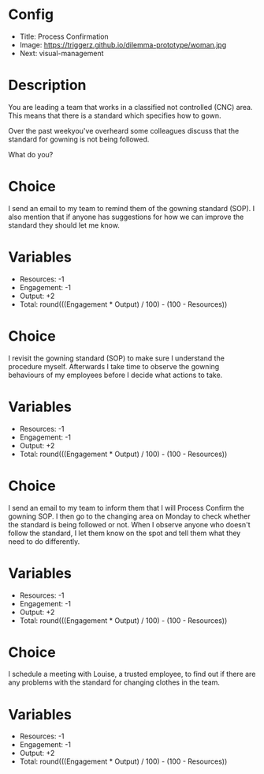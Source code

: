 # Config
 - Title: Process Confirmation
 - Image: https://triggerz.github.io/dilemma-prototype/woman.jpg
 - Next: visual-management

# Description
You are leading a team that works in a classified not controlled (CNC) area. This means that there is a standard which specifies how to gown.

Over the past  weekyou've overheard some colleagues discuss that the standard for gowning is not being followed.

What do you?  

# Choice
I send an email to my team to remind them of the gowning standard (SOP). I also mention that if anyone has suggestions for how we can improve the standard they should let me know.

# Variables
 - Resources: -1
 - Engagement: -1
 - Output: +2
 - Total: round(((Engagement * Output) / 100) - (100 - Resources))


# Choice
I revisit the gowning standard (SOP) to make sure I understand the procedure myself. Afterwards I take time to observe the gowning behaviours of my employees before I decide what actions to take. 

# Variables
 - Resources: -1
 - Engagement: -1
 - Output: +2
 - Total: round(((Engagement * Output) / 100) - (100 - Resources))

# Choice
I send an email to my team to inform them that I will Process Confirm the gowning SOP. I then go to the changing area on Monday to check whether the standard is being followed or not. When I observe anyone who doesn't follow the standard, I let them know on the spot and tell them what they need to do differently.

# Variables
 - Resources: -1
 - Engagement: -1
 - Output: +2
 - Total: round(((Engagement * Output) / 100) - (100 - Resources))

# Choice
I schedule a meeting with Louise, a trusted employee, to find out if there are any problems with the standard for changing clothes in the team.

# Variables
 - Resources: -1
 - Engagement: -1
 - Output: +2
 - Total: round(((Engagement * Output) / 100) - (100 - Resources))
